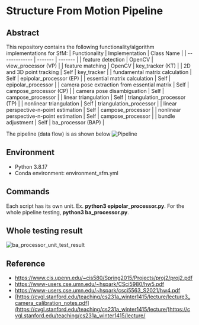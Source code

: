 # Structure From Motion Pipeline
## Abstract
This repository contains the following functionality/algorithm implementations for SfM:
| Functionality | Implementation  | Class Name |
| ------------- | ------- | ------- |
| feature detection | OpenCV | view_processor (VP) |
| feature matching | OpenCV | key_tracker (KT) |
| 2D and 3D point tracking | Self | key_tracker |
| fundamental matrix calculation | Self | epipolar_processor (EP) |
| essential matrix calculation | Self | epipolar_processor |
| camera pose extraction from essential matrix | Self | campose_processor (CP) |
| camera pose disambiguation | Self | campose_processor |
| linear triangulation | Self | triangulation_processor (TP) |
| nonlinear triangulation | Self | triangulation_processor |
| linear perspective-n-point estimation | Self | campose_processor |
| nonlinear perspective-n-point estimation | Self | campose_processor |
| bundle adjustment | Self | ba_processor (BAP) |

The pipeline (data flow) is as shown below
![Pipeline](https://github.com/willSapgreen/structure-from-motion/assets/6188375/b268689c-ff1d-4cb2-aefb-818de6150b98)

## Environment
- Python 3.8.17
- Conda environment: environment_sfm.yml

## Commands
Each script has its own unit. Ex. **python3 epipolar_processor.py**.
For the whole pipeline testing, **python3 ba_processor.py**.

## Whole testing result
![ba_processor_unit_test_result](https://github.com/willSapgreen/structure-from-motion/assets/6188375/2b538faa-acea-4580-9ab9-4fc2efc3d3e6)

## Reference
- https://www.cis.upenn.edu/~cis580/Spring2015/Projects/proj2/proj2.pdf
- https://www-users.cse.umn.edu/~hspark/CSci5980/hw5.pdf
- https://www-users.cse.umn.edu/~hspark/csci5563_S2021/hw4.pdf
- [https://cvgl.stanford.edu/teaching/cs231a_winter1415/lecture/lecture3_camera_calibration_notes.pdf](https://cvgl.stanford.edu/teaching/cs231a_winter1415/lecture/)https://cvgl.stanford.edu/teaching/cs231a_winter1415/lecture/
